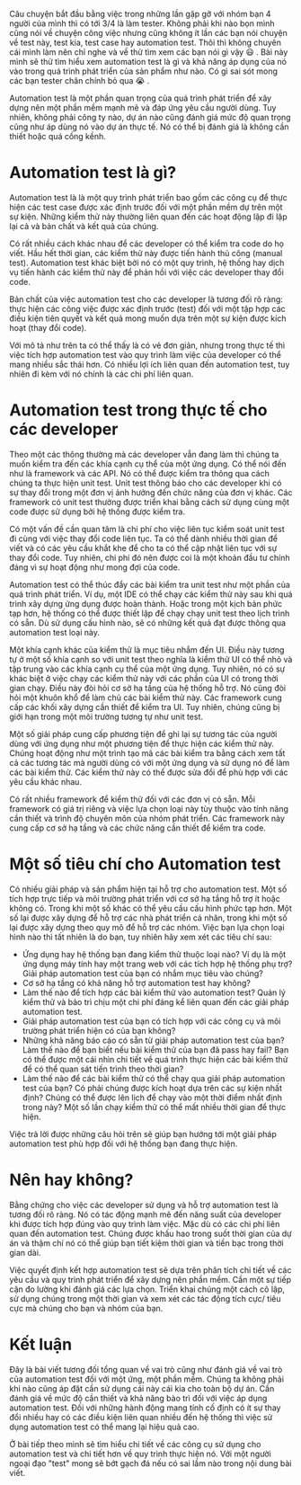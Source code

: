 Câu chuyện bắt đầu bằng việc trong những lần gặp gỡ với nhóm bạn 4 người của mình thì có tới 3/4 là làm tester. Không phải khi nào bọn mình cũng nói về chuyện công việc nhưng cũng không ít lần các bạn nói chuyện về test này, test kia, test case hay automation test. Thôi thì không chuyên cái mình làm nên chỉ nghe và về thử tìm xem các bạn nói gì vậy :smiley: . Bài này mình sẽ thử tìm hiểu xem automation test là gì và khả năng áp dụng của nó vào trong quá trình phát triển của sản phẩm như nào. Có gì sai sót mong các bạn tester chân chính bỏ qua :sob: .

Automation test là một phần quan trọng của quá trình phát triển để xây dựng nên một phần mềm mạnh mẽ và đáp ứng yêu cầu người dùng. Tuy nhiên, không phải công ty nào, dự án nào cũng đánh giá mức độ quan trọng cũng như áp dùng nó vào dự án thực tế. Nó có thể bị đánh giá là không cần thiết hoặc quá cồng kềnh. 

# Automation test là gì?
Automation test là là một quy trình phát triển bao gồm các công cụ để thực hiện các test case được xác định trước đối với một phần mềm dự trên một sự kiện. Những kiểm thử này thường liên quan đến các hoạt động lặp đi lặp lại cả và bản chất và kết quả của chúng.

Có rất nhiều cách khác nhau để các developer có thể kiểm tra code do họ viết. Hầu hết thời gian, các kiểm thử này được tiến hành thủ công (manual test). Automation test khác biệt bởi nó có một quy trình, hệ thống hay dịch vụ tiến hành các kiểm thử này để phản hồi  với việc các developer thay đổi code.

Bản chất của việc automation test cho các developer là tương đối rõ ràng: thực hiện các công việc được xác định trước (test) đối với một tập hợp các điều kiện tiên quyết và kết quả mong muốn dựa trên một sự kiện được kích hoạt (thay đổi code).

Với mô tả như trên ta có thể thấy là có vẻ đơn giản, nhưng trong thực tế thì việc tích hợp automation test vào quy trình làm việc của developer có thể mang nhiều sắc thái hơn. Có nhiều lợi ích liên quan đến automation test, tuy nhiên đi kèm với nó chính là các chi phí liên quan.

# Automation test trong thực tế cho các developer
Theo một các thông thường mà các developer vẫn đang làm thì chúng ta muốn kiểm tra đến các khía cạnh cụ thể của một ứng dụng. Có thể nói đến như là framework và các API. Nó có thể được kiểm tra thông qua cách chúng ta thực hiện unit test. Unit test thông báo cho các developer khi có sự thay đổi trong một đơn vị ảnh hưởng đến chức năng của đơn vị khác. Các framework có unit test thường được triển khai bằng cách sử dụng cùng một code được sử dụng bởi hệ thống được kiểm tra.

Có một vấn đề cần quan tâm là chi phí cho việc liên tục kiểm soát unit test đi cùng với việc thay đổi code liên tục. Ta có thể dành nhiều thời gian để viết và có các yêu cầu khắt khe để cho ta có thể cập nhật liên tục với sự thay đổi code. Tuy nhiên, chi phí đó nên được coi là một khoản đầu tư chính đáng vì sự hoạt động như mong đợi của code.

Automation test có thể thúc đẩy các bài kiểm tra unit test như một phần của quá trình phát triển. Ví dụ, một IDE có thể chạy các kiểm thử này sau khi quá trình xây dựng ứng dụng được hoàn thành. Hoặc trong một kịch bản phức tạp hơn, hệ thống có thể được thiết lập để chạy chạy unit test theo lịch trình có sẵn. Dù sử dụng cấu hình nào, sẽ có những kết quả đạt được thông qua automation test loại này. 

Một khía cạnh khác của kiểm thử là mục tiêu nhắm đến UI. Điều này tương tự ở một số khía cạnh so với unit test theo nghĩa là kiểm thử UI có thể nhỏ và tập trung vào các khía cạnh cụ thể của một ứng dụng. Tuy nhiên, nó có sự khác biệt ở việc chạy các kiểm thử này với các phần của UI có trong thời gian chạy. Điều này đòi hỏi cơ sở hạ tầng của hệ thống hỗ trợ. Nó cũng đòi hỏi một khuôn khổ để làm chủ các bài kiểm thử này. Các framework cung cấp các khối xây dựng cần thiết để kiểm tra UI. Tuy nhiên, chúng cũng bị giới hạn trong một môi trường tương tự như unit test.

Một số giải pháp cung cấp phương tiện để ghi lại sự tương tác của người dùng với ứng dụng như một phương tiện để thực hiện các kiểm thử này. Chúng hoạt động như một trình tạo mã các bài kiểm tra bằng cách xem tất cả các tương tác mà người dùng có với một ứng dụng và sử dụng nó để làm các bài kiểm thử. Các kiểm thử này có thể được sửa đổi để phù hợp với các yêu cầu khác nhau.

Có rất nhiều framework để kiểm thử đối với các đơn vị có sẵn. Mỗi framework có giá trị riêng và việc lựa chọn loại này tùy thuộc vào tính năng cần thiết và trình độ chuyên môn của nhóm phát triển. Các framework này cung cấp cơ sở hạ tầng và các chức năng cần thiết để kiểm tra code.

# Một số tiêu chí cho Automation test
Có nhiều giải pháp và sản phẩm hiện tại hỗ trợ cho automation test. Một số tích hợp trực tiếp và môi trường phát triển với cơ sở hạ tầng hỗ trợ ít hoặc không có. Trong khi một số khác có thể yêu cầu cấu hình phức tạp hơn. Một số lại được xây dựng để hỗ trợ các nhà phát triển cá nhân, trong khi một số lại được xây dựng theo quy mô để hỗ trợ các nhóm. Việc bạn lựa chọn loại hình nào thì tất nhiên là do bạn, tuy nhiên hãy xem xét các tiêu chí sau:
* Ứng dụng hay hệ thống bạn đang kiểm thử thuộc loại nào? Ví dụ là một ứng dụng máy tính hay một trang web với các tích hợp hệ thống phụ trợ? Giải pháp automation test của bạn có nhắm mục tiêu vào chúng?
* Cơ sở hạ tầng có khả năng hỗ trợ automation test hay không?
* Làm thế nào để tích hợp các bài kiểm thử vào automation test? Quản lý kiểm thử và bảo trì chịu một chi phí đáng kể liên quan đến các giải pháp automation test.
* Giải pháp automation test của bạn có tích hợp với các công cụ và môi trường phát triển hiện có của bạn không?
* Những khả năng báo cáo có sẵn từ giải pháp automation test của bạn? Làm thế nào để bạn biết nếu bài kiểm thử của bạn đã pass hay fail? Bạn có thể được một cái nhìn chi tiết về quá trình thực hiện các bài kiểm thử để có thể quan sát tiến trình theo thời gian?
* Làm thế nào để các bài kiểm thử có thể chạy qua giải pháp automation test của bạn? Có phải chúng được kích hoạt dựa trên các sự kiện nhất định? Chúng có thể được lên lịch để chạy vào một thời điểm nhất định trong này? Một số lần chạy kiểm thử có thể mất nhiều thời gian để thực hiện.

Việc trả lời được những câu hỏi trên sẽ giúp bạn hướng tới một giải pháp automation test phù hợp đối với hệ thống bạn đang thực hiện.

# Nên hay không?
Bằng chứng cho việc các developer sử dụng và hỗ trợ automation test là tương đối rõ ràng. Nó có tác động mạnh mẽ đến năng suất của developer khi được tích hợp đúng vào quy trình làm việc. Mặc dù có các chi phí liên quan đến automation test. Chúng được khấu  hao trong suốt thời gian của dự án và thậm chí nó có thể giúp bạn tiết kiệm thời gian và tiền bạc trong thời gian dài.

Việc quyết định kết hợp automation test sẽ dựa trên phân tích chi tiết về các yêu cầu và quy trình phát triển để xây dựng nên phần mềm. Cần một sự tiếp cận đo lường khi đánh giá các lựa chọn. Triển khai chúng một cách cô lập, sử dụng chúng trong một thời gian và xem xét các tác động tích cực/ tiêu cực mà chúng cho bạn và nhóm của bạn.

# Kết luận
Đây là bài viết tương đối tổng quan về vai trò cũng như đánh giá về vai trò của automation test đối với một ứng, một phần mềm. Chúng ta không phải khi nào cũng áp đặt cần sử dụng cái này cái kia cho toàn bộ dự án. Cần đánh giá về mức độ cần thiết và khả năng bào trì đối với việc áp dụng automation test. Đối với những hành động mang tính cố định có ít sự thay đổi nhiều hay có các điều kiện liên quan nhiều đến hệ thống thì việc sử dụng automation test có thể mang lại hiệu quả cao.

Ở bài tiếp theo mình sẽ tìm hiểu chi tiết về các công cụ sử dụng cho automation test và chi tiết hơn về quy trình thực hiện nó. Với một người ngoại đạo "test" mong sẽ bớt gạch đá nếu có sai lầm nào trong nội dung bài viết.